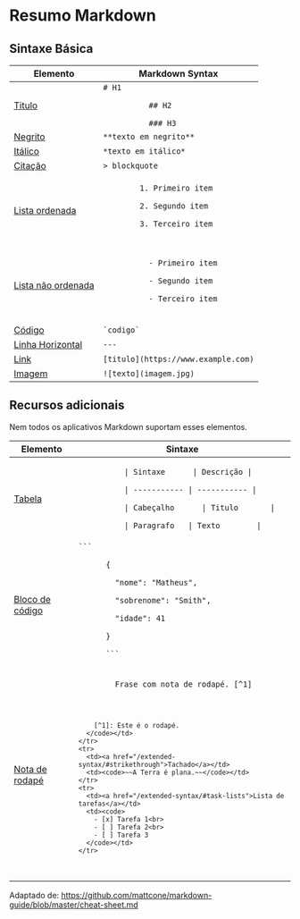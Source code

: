 # Resumo Markdown

## Sintaxe Básica
<table class="table table-bordered">
  <thead class="thead-light">
    <tr>
      <th>Elemento</th>
      <th>Markdown Syntax</th>
    </tr>
  </thead>
  <tbody>
    <tr>
      <td><a href="/basic-syntax/#headings">Titulo</a></td>
      <td><code># H1<br>
          ## H2<br>
          ### H3</code></td>
    </tr>
    <tr>
      <td><a href="/basic-syntax/#bold">Negrito</a></td>
      <td><code>**texto em negrito**</code></td>
    </tr>
    <tr>
      <td><a href="/basic-syntax/#italic">Itálico</a></td>
      <td><code>*texto em itálico*</code></td>
    </tr>
    <tr>
      <td><a href="/basic-syntax/#blockquotes-1">Citação</a></td>
      <td><code>> blockquote</code></td>
    </tr>
    <tr>
      <td><a href="/basic-syntax/#ordered-lists">Lista ordenada</a></td>
      <td><code>
        1. Primeiro item<br>
        2. Segundo item<br>
        3. Terceiro item<br>
      </code></td>
    </tr>
    <tr>
      <td><a href="/basic-syntax/#unordered-lists">Lista não ordenada</a></td>
      <td>
        <code>
          - Primeiro item<br>
          - Segundo item<br>
          - Terceiro item<br>
        </code>
      </td>
    </tr>
    <tr>
      <td><a href="/basic-syntax/#code">Código</a></td>
      <td><code>`codigo`</code></td>
    </tr>
    <tr>
      <td><a href="/basic-syntax/#horizontal-rules">Linha Horizontal</a></td>
      <td><code>---</code></td>
    </tr>
    <tr>
      <td><a href="/basic-syntax/#links">Link</a></td>
      <td><code>[titulo](https://www.example.com)</code></td>
    </tr>
    <tr>
      <td><a href="/basic-syntax/#images-1">Imagem</a></td>
      <td><code>![texto](imagem.jpg)</code></td>
    </tr>
  </tbody>
</table>

## Recursos adicionais

Nem todos os aplicativos Markdown suportam esses elementos.

<table class="table table-bordered">
  <thead class="thead-light">
    <tr>
      <th>Elemento</th>
      <th>Sintaxe</th>
    </tr>
  </thead>
  <tbody>
    <tr>
      <td><a href="/extended-syntax/#tables">Tabela</a></td>
      <td><code>
          | Sintaxe      | Descrição |<br>
          | ----------- | ----------- |<br>
          | Cabeçalho      | Titulo       |<br>
          | Paragrafo   | Texto        |
      </code></td>
    </tr>
    <tr>
      <td><a href="/extended-syntax/#fenced-code-blocks">Bloco de código</a></td>
      <td><code>```<br>
      {<br>
      &nbsp;&nbsp;"nome": "Matheus",<br>
      &nbsp;&nbsp;"sobrenome": "Smith",<br>
      &nbsp;&nbsp;"idade": 41<br>
      }<br>
      ```
      </code></td>
    </tr>
    <tr>
      <td><a href="/extended-syntax/#footnotes">Nota de rodapé</a></td>
      <td><code>
        Frase com nota de rodapé. [^1]<br><br>

        [^1]: Este é o rodapé.
      </code></td>
    </tr>
    <tr>
      <td><a href="/extended-syntax/#strikethrough">Tachado</a></td>
      <td><code>~~A Terra é plana.~~</code></td>
    </tr>
    <tr>
      <td><a href="/extended-syntax/#task-lists">Lista de tarefas</a></td>
      <td><code>
        - [x] Tarefa 1<br>
        - [ ] Tarefa 2<br>
        - [ ] Tarefa 3
      </code></td>
    </tr>
  </tbody>
</table>

Adaptado de: https://github.com/mattcone/markdown-guide/blob/master/cheat-sheet.md
